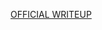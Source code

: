 [OFFICIAL WRITEUP](https://crypto-cat.gitbook.io/ctf-writeups/2024/intigriti/forensics/password_management)
